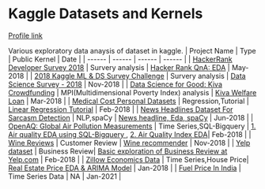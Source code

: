 # Kaggle Datasets and Kernels

[Profile link](https://www.kaggle.com/sudhirnl7)

Various exploratory data anaysis of dataset in kaggle.
| Project Name | Type  | Public Kernel | Date |
| ------ | ------ | ------ | ------ | 
| [HackerRank Developer Survey 2018](https://www.kaggle.com/hackerrank/developer-survey-2018/home) | Survery analysis | [Hacker Rank QnA: EDA](https://www.kaggle.com/sudhirnl7/hacker-rank-qna-eda) | May-2018 |
| [2018 Kaggle ML & DS Survey Challenge](https://www.kaggle.com/kaggle/kaggle-survey-2018) | Survery analysis | [Data Science Survey - 2018](https://www.kaggle.com/sudhirnl7/data-science-survey-2018) | Nov-2018 |
| [Data Science for Good: Kiva Crowdfunding](https://www.kaggle.com/kiva/data-science-for-good-kiva-crowdfunding) | MPI(Multidimensional Poverty Index) analysis | [Kiva Welfare Loan](https://www.kaggle.com/sudhirnl7/kiva-welfare-loan/) | Mar-2018 |
| [Medical Cost Personal Datasets](https://www.kaggle.com/mirichoi0218/insurance) | Regression,Tutorial | [Linear Regression Tutorial](https://www.kaggle.com/sudhirnl7/linear-regression-tutorial) | Feb-2018 |
| [News Headlines Dataset For Sarcasm Detection](https://www.kaggle.com/rmisra/news-headlines-dataset-for-sarcasm-detection) | NLP,spaCy | [News headline, Eda, spaCy](https://www.kaggle.com/sudhirnl7/news-headline-eda-spacy) | Jun-2018 |
| [OpenAQ: Global Air Pollution Measurements](https://www.kaggle.com/open-aq/openaq) | Time Series,SQL-Bigquery | [1. Air quality EDA using SQL-Bigquery ](https://www.kaggle.com/sudhirnl7/air-quality-eda-using-sql-bigquery), [2. Air Quality Index EDA](https://www.kaggle.com/sudhirnl7/air-quality-index-eda)| Feb-2018 |
| [Wine Reviews](https://www.kaggle.com/zynicide/wine-reviews) | Customer Review | [Wine recommender](https://www.kaggle.com/sudhirnl7/wine-recommender) | Nov-2018 |
| [Yelp dataset](https://www.kaggle.com/yelp-dataset/yelp-dataset/) | Business Review| [Basic exploration of Business Review at Yelp.com](https://www.kaggle.com/sudhirnl7/basic-exploration-of-business-review-at-yelp-com) | Feb-2018 |
| [Zillow Economics Data](https://www.kaggle.com/zillow/zecon) | Time Series,House Price| [Real Estate Price EDA & ARIMA Model](https://www.kaggle.com/sudhirnl7/real-estate-price-eda-arima-model) | Jan-2018 |
| [Fuel Price In India](https://www.kaggle.com/sudhirnl7/fuel-price-in-india) | Time Series Data | NA | Jan-2021 |

